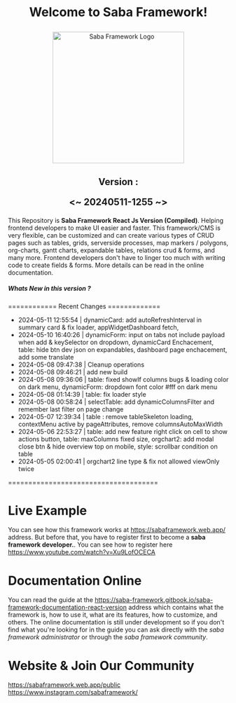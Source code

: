 # <p align="center">Welcome to Saba Framework!</p>

<p align="center"><img src="https://res.cloudinary.com/insaba/image/upload/v1700625287/saba_framework/logo_saba_framework_gqw72y.png" alt="Saba Framework Logo" width="300"></p>

## <p align="center">Version : </p><p align="center"><~ 20240511-1255 ~></p>

This Repository is **Saba Framework React Js Version (Compiled)**. Helping frontend developers to make UI easier and faster. This framework/CMS is very flexible, can be customized and can create various types of CRUD pages such as tables, grids, serverside processes, map markers / polygons, org-charts, gantt charts, expandable tables, relations crud & forms, and many more. Frontend developers don't have to linger too much with writing code to create fields & forms. More details can be read in the online documentation.

##### Whats New in this version ?

============ Recent Changes =============

- 2024-05-11 12:55:54 | dynamicCard: add autoRefreshInterval in summary card & fix loader, appWidgetDashboard fetch,
- 2024-05-10 16:40:26 | dynamicForm: input on tabs not include payload when add & keySelector on dropdown, dynamicCard Enchacement, table: hide btn dev json on expandables, dashboard page enchacement, add some translate
- 2024-05-08 09:47:38 | Cleanup operations
- 2024-05-08 09:46:21 | add new build
- 2024-05-08 09:36:06 | table: fixed showIf columns bugs & loading color on dark menu, dynamicForm: dropdown font color #fff on dark menu
- 2024-05-08 01:14:39 | table: fix loader style
- 2024-05-08 00:58:24 | selectTable: add dynamicColumnsFilter and remember last filter on page change
- 2024-05-07 12:39:34 | table : remove tableSkeleton loading, contextMenu active by pageAttributes, remove columnsAutoMaxWidth
- 2024-05-06 22:53:27 | table: add new feature right click on cell to show actions button, table: maxColumns fixed size, orgchart2: add modal close btn & hide overview top on mobile, style: scrollbar condition on table
- 2024-05-05 02:00:41 | orgchart2 line type & fix not allowed viewOnly twice

=====================================

# Live Example

You can see how this framework works at https://sabaframework.web.app/ address. But before that, you have to register first to become a **saba framework developer.**. You can see how to register here https://www.youtube.com/watch?v=Xu9LofOCECA

# Documentation Online

You can read the guide at the https://saba-framework.gitbook.io/saba-framework-documentation-react-version address which contains what the framework is, how to use it, what are its features, how to customize, and others. The online documentation is still under development so if you don't find what you're looking for in the guide you can ask directly with the _saba framework administrator_ or through the _saba framework community_.

# Website & Join Our Community

https://sabaframework.web.app/public
https://www.instagram.com/sabaframework/
